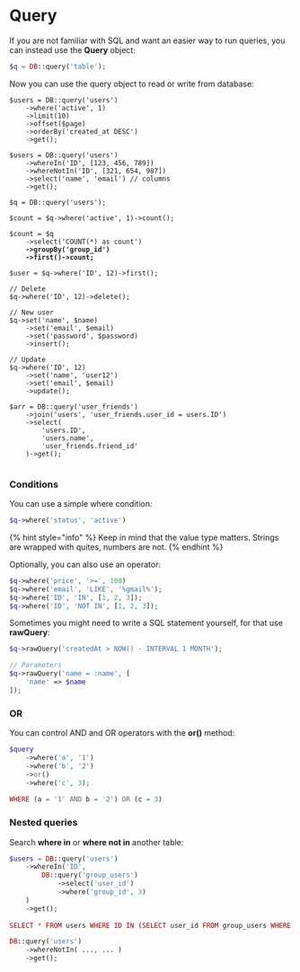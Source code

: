 # Query

If you are not familiar with SQL and want an easier way to run queries, you can instead use the **Query** object:

```php
$q = DB::query('table');
```

Now you can use the query object to read or write from database:

<pre class="language-php"><code class="lang-php">$users = DB::query('users')
    ->where('active', 1)
    ->limit(10)
    ->offset($page)
    ->orderBy('created_at DESC')
    ->get();
    
$users = DB::query('users')
    ->whereIn('ID', [123, 456, 789])
    ->whereNotIn('ID', [321, 654, 987])
    ->select('name', 'email') // columns
    ->get();
    
$q = DB::query('users');
    
$count = $q->where('active', 1)->count();

$count = $q
    ->select('COUNT(*) as count')
<strong>    ->groupBy('group_id')
</strong><strong>    ->first()->count;
</strong>    
$user = $q->where('ID', 12)->first();

// Delete
$q->where('ID', 12)->delete();

// New user
$q->set('name', $name)
    ->set('email', $email)
    ->set('password', $password)
    ->insert();

// Update
$q->where('ID', 12)
    ->set('name', 'user12')
    ->set('email', $email)
    ->update();
    
$arr = DB::query('user_friends')
    ->join('users', 'user_friends.user_id = users.ID')
    ->select(
        'users.ID',
        'users.name',
        'user_friends.friend_id'
    )->get();
    </code></pre>

### Conditions

You can use a simple where condition:

```php
$q->where('status', 'active')
```

{% hint style="info" %}
Keep in mind that the value type matters. Strings are wrapped with quites, numbers are not.
{% endhint %}

Optionally, you can also use an operator:

```php
$q->where('price', '>=', 100)
$q->where('email', 'LIKE', '%gmail%');
$q->where('ID', 'IN', [1, 2, 3]);
$q->where('ID', 'NOT IN', [1, 2, 3]);
```

Sometimes you might need to write a SQL statement yourself, for that use **rawQuery**:

```php
$q->rawQuery('createdAt > NOW() - INTERVAL 1 MONTH');

// Parameters
$q->rawQuery('name = :name', [
    'name' => $name
]);
```

### OR

You can control AND and OR operators with the **or()** method:

```php
$query
    ->where('a', '1')
    ->where('b', '2')
    ->or()
    ->where('c', 3);
    
WHERE (a = '1' AND b = '2') OR (c = 3)
```

### Nested queries

Search **where in** or **where not in** another table:

```php
$users = DB::query('users')
    ->whereIn('ID', 
        DB::query('group_users')
            ->select('user_id')
            ->where('group_id', 3)
    )
    ->get();
    
SELECT * FROM users WHERE ID IN (SELECT user_id FROM group_users WHERE group_id = 3)
```

```php
DB::query('users')
    ->whereNotIn( ..., ... )
    ->get();
```
